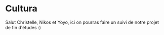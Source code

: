# Cultura

Salut Christelle, Nikos et Yoyo, ici on pourras faire un suivi de notre projet de fin d'études :)
